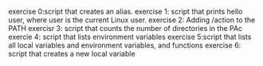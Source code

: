 exercise 0:script that creates an alias.
exercise 1: script that prints hello user, where user is the current Linux user.
exercise 2: Adding /action to the PATH
exercisr 3: script that counts the number of directories in the PAc
exercie 4: script that lists environment variables
exercise 5:script that lists all local variables and environment variables, and functions
exercise 6: script that creates a new local variable
